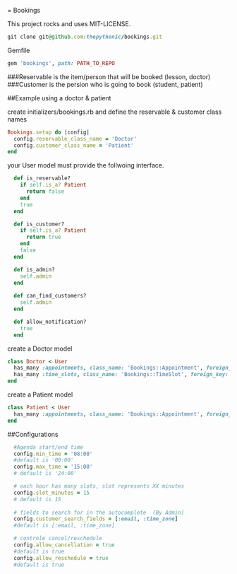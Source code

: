 = Bookings

This project rocks and uses MIT-LICENSE.

```ruby
git clone git@github.com:thepythonic/bookings.git
```

Gemfile

```ruby
gem 'bookings', path: PATH_TO_REPO
```

###Reservable is the item/person that will be booked  (lesson, doctor)
###Customer is the persion who is going to book (student, patient)

##Example using a doctor & patient

create initializers/bookings.rb and define the reservable & customer class names
```ruby
Bookings.setup do |config|
  config.reservable_class_name = 'Doctor'
  config.customer_class_name = 'Patient'
end
```

your User model must provide the follwoing interface.

```ruby
  def is_reservable?
    if self.is_a? Patient
      return false
    end
    true
  end

  def is_customer?
    if self.is_a? Patient
      return true
    end
    false
  end

  def is_admin?
    self.admin
  end
  
  def can_find_customers?
    self.admin
  end

  def allow_notification?
    true
  end
```

create a Doctor model
```ruby
class Doctor < User
  has_many :appointments, class_name: 'Bookings::Appointment', foreign_key: 'reservable_id'
  has_many :time_slots, class_name: 'Bookings::TimeSlot', foreign_key: 'reservable_id'
end
```

create a Patient model
```ruby
class Patient < User
  has_many :appointments, class_name: 'Bookings::Appointment', foreign_key: 'customer_id'
end
```

##Configurations
```ruby
  #Agenda start/end time
  config.min_time = '08:00'
  #default is '00:00'
  config.max_time = '15:00'
  # default is '24:00'

  # each hour has many slots, slot represents XX minutes
  config.slot_minutes = 15
  # default is 15
  
  # fields to search for in the autocomplete  (By Admin)
  config.customer_search_fields = [:email, :time_zone]
  #default is [:email, :time_zone]

  # controle cancel/reschedule
  config.allow_cancellation = true
  #default is true
  config.allow_reschedule = true
  #default is true
```


